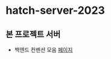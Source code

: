 # hatch-server-2023
본 프로젝트 서버
---

- 백엔드 컨벤션 모음 [페이지](https://www.notion.so/f72a464effac43b0833517d833d10b07?v=d8ddceb7db234959818cd47e8fe332b3)
